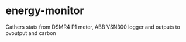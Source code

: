 # energy-monitor
Gathers stats from DSMR4 P1 meter, ABB VSN300 logger and outputs to pvoutput and carbon
